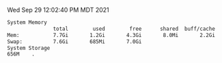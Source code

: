 Wed Sep 29 12:02:40 PM MDT 2021
```bash
System Memory
               total        used        free      shared  buff/cache   available
Mem:           7.7Gi       1.2Gi       4.3Gi       8.0Mi       2.2Gi       6.2Gi
Swap:          7.6Gi       685Mi       7.0Gi
System Storage
656M	.
```
```bash

